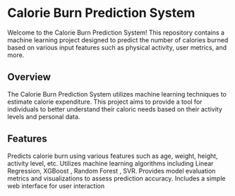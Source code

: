 # Calorie Burn Prediction System
Welcome to the Calorie Burn Prediction System! This repository contains a machine learning project designed to predict the number of calories burned based on various input features such as physical activity, user metrics, and more.

## Overview
The Calorie Burn Prediction System utilizes machine learning techniques to estimate calorie expenditure. This project aims to provide a tool for individuals to better understand their caloric needs based on their activity levels and personal data.

## Features
Predicts calorie burn using various features such as age, weight, height, activity level, etc.
Utilizes machine learning algorithms including Linear Regression, XGBoost , Random Forest , SVR.
Provides model evaluation metrics and visualizations to assess prediction accuracy.
Includes a simple web interface for user interaction
